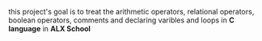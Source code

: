 this project's goal is to treat the arithmetic operators, relational operators, boolean operators, comments and declaring varibles and loops in **C language** in **ALX School**
